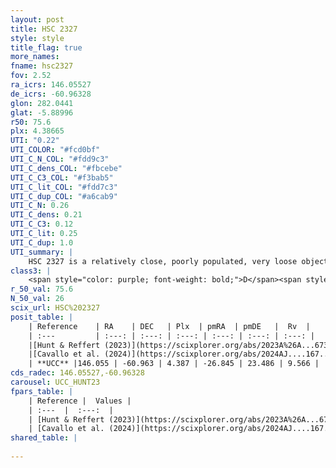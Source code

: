 ```yaml
---
layout: post
title: HSC 2327
style: style
title_flag: true
more_names: 
fname: hsc2327
fov: 2.52
ra_icrs: 146.05527
de_icrs: -60.96328
glon: 282.0441
glat: -5.88996
r50: 75.6
plx: 4.38665
UTI: "0.22"
UTI_COLOR: "#fcd0bf"
UTI_C_N_COL: "#fdd9c3"
UTI_C_dens_COL: "#fbcebe"
UTI_C_C3_COL: "#f3bab5"
UTI_C_lit_COL: "#fdd7c3"
UTI_C_dup_COL: "#a6cab9"
UTI_C_N: 0.26
UTI_C_dens: 0.21
UTI_C_C3: 0.12
UTI_C_lit: 0.25
UTI_C_dup: 1.0
UTI_summary: |
    HSC 2327 is a relatively close, poorly populated, very loose object of very low C3 quality. It was recently reported in the literature.
class3: |
    <span style="color: purple; font-weight: bold;">D</span><span style="color: red; font-weight: bold;">C</span>
r_50_val: 75.6
N_50_val: 26
scix_url: HSC%202327
posit_table: |
    | Reference    | RA    | DEC   | Plx  | pmRA  | pmDE   |  Rv  |
    | :---         | :---: | :---: | :---: | :---: | :---: | :---: |
    |[Hunt & Reffert (2023)](https://scixplorer.org/abs/2023A%26A...673A.114H) | 148.234 | -62.201 | 4.344 | -26.64 | 23.228 | 9.576 |
    |[Cavallo et al. (2024)](https://scixplorer.org/abs/2024AJ....167...12C) | 145.629 | -61.03 | 4.37 | -- | -- | -- |
    | **UCC** |146.055 | -60.963 | 4.387 | -26.845 | 23.486 | 9.566 | 
cds_radec: 146.05527,-60.96328
carousel: UCC_HUNT23
fpars_table: |
    | Reference |  Values |
    | :---  |  :---:  |
    | [Hunt & Reffert (2023)](https://scixplorer.org/abs/2023A%26A...673A.114H) | `AV50=0.104, diffAV50=0.464, MOD50=6.69, logAge50=8.884` |
    | [Cavallo et al. (2024)](https://scixplorer.org/abs/2024AJ....167...12C) | `AV50=0.44, dMod50=6.88, logAge50=8.25, [Fe/H]50=0.28` |
shared_table: |
    
---
```

